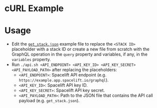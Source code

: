 # cURL Example

# Usage

- Edit the [`get_stack.json`](./get_stack.json) example file to replace the `<STACK ID>` placeholder with a stack ID or create a new file from scratch with the GraphQL operation in the `query` property and variables, if any, in the `variables` property.
- Run `./api.sh <API_ENDPOINT> <API_KEY_ID> <API_KEY_SECRET> <API_PAYLOAD_PATH>` after replacing the placeholders:
    - `<API_ENDPOINT>`: Spacelift API endpoint (e.g. `https://example.app.spacelift.io/graphql`).
    - `<API_KEY_ID>`: Spacelift API key ID.
    - `<API_KEY_SECRET>`: Spacelift API key secret.
    - `<API_PAYLOAD_PATH>`: Path to the JSON file that contains the API call payload (e.g. `get_stack.json`).
